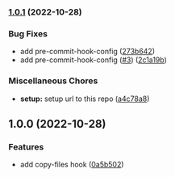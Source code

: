 ### [1.0.1](https://github.com/meero-com/pre-commit-hooks/compare/v1.0.0...v1.0.1) (2022-10-28)


### Bug Fixes

* add pre-commit-hook-config ([273b642](https://github.com/meero-com/pre-commit-hooks/commit/273b642ef38af9edb6c63505860285e1a75f5c9d))
* add pre-commit-hook-config ([#3](https://github.com/meero-com/pre-commit-hooks/issues/3)) ([2c1a19b](https://github.com/meero-com/pre-commit-hooks/commit/2c1a19b8162c6ec9b629b2b85517dddc75e553c8))


### Miscellaneous Chores

* **setup:** setup url to this repo ([a4c78a8](https://github.com/meero-com/pre-commit-hooks/commit/a4c78a8ffcc247396d345d6b034259a349c7b5ac))

## 1.0.0 (2022-10-28)


### Features

* add copy-files hook ([0a5b502](https://github.com/meero-com/pre-commit-hooks/commit/0a5b502b8bae6bdf1ee49b2b86ee00d8eec8b08b))
